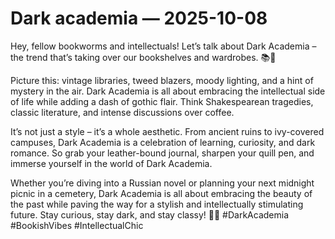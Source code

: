 # Dark academia — 2025-10-08

Hey, fellow bookworms and intellectuals! Let’s talk about Dark Academia – the trend that’s taking over our bookshelves and wardrobes. 📚🖤

Picture this: vintage libraries, tweed blazers, moody lighting, and a hint of mystery in the air. Dark Academia is all about embracing the intellectual side of life while adding a dash of gothic flair. Think Shakespearean tragedies, classic literature, and intense discussions over coffee.

It’s not just a style – it’s a whole aesthetic. From ancient ruins to ivy-covered campuses, Dark Academia is a celebration of learning, curiosity, and dark romance. So grab your leather-bound journal, sharpen your quill pen, and immerse yourself in the world of Dark Academia.

Whether you’re diving into a Russian novel or planning your next midnight picnic in a cemetery, Dark Academia is all about embracing the beauty of the past while paving the way for a stylish and intellectually stimulating future. Stay curious, stay dark, and stay classy! 🖤✨ #DarkAcademia #BookishVibes #IntellectualChic